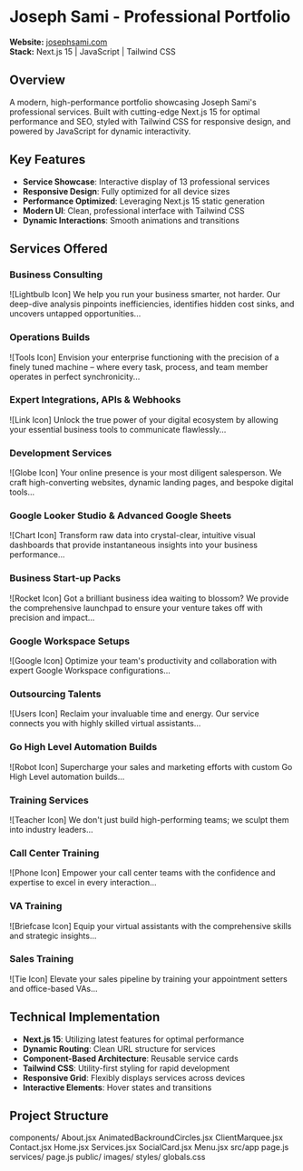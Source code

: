# Joseph Sami - Professional Portfolio

**Website:** [josephsami.com](https://josephsami.com)  
**Stack:** Next.js 15 | JavaScript | Tailwind CSS  

## Overview

A modern, high-performance portfolio showcasing Joseph Sami's professional services. Built with cutting-edge Next.js 15 for optimal performance and SEO, styled with Tailwind CSS for responsive design, and powered by JavaScript for dynamic interactivity.

## Key Features

- **Service Showcase**: Interactive display of 13 professional services
- **Responsive Design**: Fully optimized for all device sizes
- **Performance Optimized**: Leveraging Next.js 15 static generation
- **Modern UI**: Clean, professional interface with Tailwind CSS
- **Dynamic Interactions**: Smooth animations and transitions

## Services Offered

### Business Consulting
![Lightbulb Icon] We help you run your business smarter, not harder. Our deep-dive analysis pinpoints inefficiencies, identifies hidden cost sinks, and uncovers untapped opportunities...

### Operations Builds
![Tools Icon] Envision your enterprise functioning with the precision of a finely tuned machine – where every task, process, and team member operates in perfect synchronicity...

### Expert Integrations, APIs & Webhooks
![Link Icon] Unlock the true power of your digital ecosystem by allowing your essential business tools to communicate flawlessly...

### Development Services
![Globe Icon] Your online presence is your most diligent salesperson. We craft high-converting websites, dynamic landing pages, and bespoke digital tools...

### Google Looker Studio & Advanced Google Sheets
![Chart Icon] Transform raw data into crystal-clear, intuitive visual dashboards that provide instantaneous insights into your business performance...

### Business Start-up Packs
![Rocket Icon] Got a brilliant business idea waiting to blossom? We provide the comprehensive launchpad to ensure your venture takes off with precision and impact...

### Google Workspace Setups
![Google Icon] Optimize your team's productivity and collaboration with expert Google Workspace configurations...

### Outsourcing Talents
![Users Icon] Reclaim your invaluable time and energy. Our service connects you with highly skilled virtual assistants...

### Go High Level Automation Builds
![Robot Icon] Supercharge your sales and marketing efforts with custom Go High Level automation builds...

### Training Services
![Teacher Icon] We don't just build high-performing teams; we sculpt them into industry leaders...

### Call Center Training
![Phone Icon] Empower your call center teams with the confidence and expertise to excel in every interaction...

### VA Training
![Briefcase Icon] Equip your virtual assistants with the comprehensive skills and strategic insights...

### Sales Training
![Tie Icon] Elevate your sales pipeline by training your appointment setters and office-based VAs...

## Technical Implementation

- **Next.js 15**: Utilizing latest features for optimal performance
- **Dynamic Routing**: Clean URL structure for services
- **Component-Based Architecture**: Reusable service cards
- **Tailwind CSS**: Utility-first styling for rapid development
- **Responsive Grid**: Flexibly displays services across devices
- **Interactive Elements**: Hover states and transitions

## Project Structure
components/
About.jsx
AnimatedBackroundCircles.jsx
ClientMarquee.jsx
Contact.jsx
Home.jsx
Services.jsx
SocialCard.jsx
Menu.jsx
src/app
page.js
services/
page.js
public/
images/
styles/
globals.css
